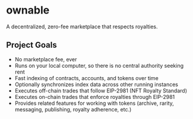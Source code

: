 # ownable
A decentralized, zero-fee marketplace that respects royalties.

## Project Goals

- No marketplace fee, ever
- Runs on your local computer, so there is no central authority seeking rent
- Fast indexing of contracts, accounts, and tokens over time
- Optionally synchronizes index data across other running instances
- Executes off-chain trades that follow EIP-2981 (NFT Royalty Standard)
- Executes on-chain trades that enforce royalties through EIP-2981
- Provides related features for working with tokens (archive, rarity, messaging, publishing, royalty adherence, etc.)